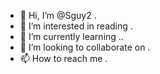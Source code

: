 - 👋 Hi, I’m @Sguy2 .
- 👀 I’m interested in reading .
- 🌱 I’m currently learning ..
- 💞️ I’m looking to collaborate on .
- 📫 How to reach me .

<!---
Sguy2/Sguy2 is a ✨ special ✨ repository because its `README.md` (this file) appears on your GitHub profile.
You can click the Preview link to take a look at your changes.
--->
